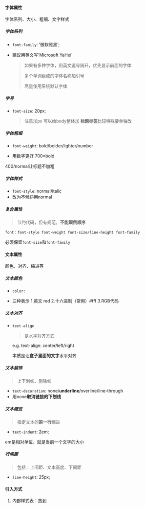#### 字体属性

字体系列、大小、粗细、文字样式
##### 字体系列
* `font-family`: '微软雅黑‘;

* 建议用英文写'Microsoft YaHei'

  > 如果有多种字体，用英文逗号隔开，优先显示前面的字体
  >
  > 多个单词组成的字体名称加引号
  >
  > 尽量使用系统默认字体

##### 字号
* `font-size`: 20px;

   > 注意加px
   > 可以给body整体加
   > **标题标签**比较特殊要单独改

##### 字体粗细
*  `font-weight`: bold/bolder/lighter/number

*  用数字更好 700=bold

  400/normal让标题不加粗
##### 字体样式
*	`font-style`: normal/italic
*	改为不倾斜用normal

##### 复合属性
> 节约代码，但有规范，**不能颠倒顺序**

`font：font-style font-weight font-size/line-height font-family`

必须保留`font-size`和`font-family`

#### 文本属性

颜色、对齐、缩进等
##### 文本颜色

* `color:`

* 三种表示
  1.英文 red
  2.十六进制（常用）#fff
  3.RGB代码

##### 文本对齐
* `text-align`

  > 是水平对齐方式

  e.g. text-align: center/left/right

  本质是让**盒子里面的文字**水平对齐

##### 文本装饰
> 上下划线、删除线

* `text-decoration`: none/**underline**/overline/line-through
* 用none**取消链接的下划线**

##### 文本缩进
> 指定文本的**第一行**缩进

* `text-indent`: 2em;

em是相对单位，就是当前一个文字的大小

##### 行间距
> 包括：上间距、文本高度、下间距

* `line-height`: 25px;

#### 引入方式
1. 内部样式表：放到<style>标签中
2. 行内样式表：在元素标签内部的style属性中修改样式，
   style=" "
3. 外部样式表

* 先建一个.css后缀文件
* <link re1="stylesheet" href=" ">



